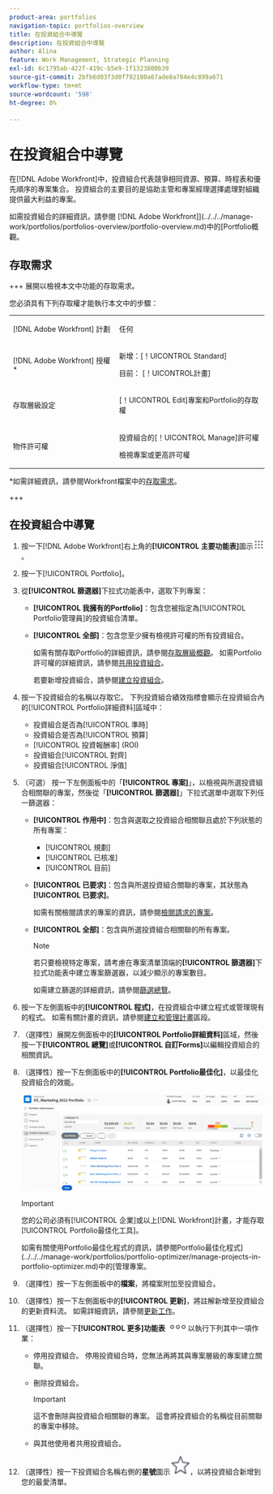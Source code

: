 ```yaml
---
product-area: portfolios
navigation-topic: portfolios-overview
title: 在投資組合中導覽
description: 在投資組合中導覽
author: Alina
feature: Work Management, Strategic Planning
exl-id: 6c1795ab-422f-419c-b5e9-1f1323800b39
source-git-commit: 2bfb6d03f3d0f792180a67ade8a704e4c899a671
workflow-type: tm+mt
source-wordcount: '598'
ht-degree: 0%

---
```


# 在投資組合中導覽

<!--
<p data-mc-conditions="QuicksilverOrClassic.Draft mode">(NOTE: This article will need to be further revised and maybe merged into Understanding Portfolios?! (other?!).)</p>
-->

在[!DNL Adobe Workfront]中，投資組合代表競爭相同資源、預算、時程表和優先順序的專案集合。 投資組合的主要目的是協助主管和專案經理選擇處理對組織提供最大利益的專案。

如需投資組合的詳細資訊，請參閱 [!DNL Adobe Workfront]](../../../manage-work/portfolios/portfolios-overview/portfolio-overview.md)中的[Portfolio概觀。

## 存取需求


+++ 展開以檢視本文中功能的存取需求。

您必須具有下列存取權才能執行本文中的步驟：

<table style="table-layout:auto"> 
 <col> 
 <col> 
 <tbody> 
  <tr> 
   <td role="rowheader">[!DNL Adobe Workfront] 計劃</td> 
   <td> <p>任何 </p> </td> 
  </tr> 
  <tr> 
   <td role="rowheader">[!DNL Adobe Workfront] 授權*</td> 
   <td> <p>新增：[！UICONTROL Standard] </p>
   <p>目前： [！UICONTROL計畫] </p> </td> 
  </tr> 
  <tr> 
   <td role="rowheader">存取層級設定</td> 
   <td> <p>[！UICONTROL Edit]專案和Portfolio的存取權</p>  </td> 
  </tr> 
  <tr> 
   <td role="rowheader">物件許可權</td> 
   <td> <p>投資組合的[！UICONTROL Manage]許可權</p> <p>檢視專案或更高許可權</p>  </td> 
  </tr> 
 </tbody> 
</table>

*如需詳細資訊，請參閱Workfront檔案中的[存取需求](/help/quicksilver/administration-and-setup/add-users/access-levels-and-object-permissions/access-level-requirements-in-documentation.md)。

+++

## 在投資組合中導覽

1. 按一下[!DNL Adobe Workfront]右上角的&#x200B;**[!UICONTROL 主要功能表]**&#x200B;圖示![](assets/main-menu-icon.png)。

1. 按一下[!UICONTROL Portfolio]。
1. 從&#x200B;**[!UICONTROL 篩選器]**&#x200B;下拉式功能表中，選取下列專案：

   * **[!UICONTROL 我擁有的Portfolio]**：包含您被指定為[!UICONTROL Portfolio管理員]的投資組合清單。
   * **[!UICONTROL 全部]**：包含您至少擁有檢視許可權的所有投資組合。

     如需有關存取Portfolio的詳細資訊，請參閱[存取層級概觀](../../../administration-and-setup/add-users/access-levels-and-object-permissions/access-levels-overview.md)。
如需Portfolio許可權的詳細資訊，請參閱[共用投資組合](../../../workfront-basics/grant-and-request-access-to-objects/share-a-portfolio.md)。

     若要新增投資組合，請參閱[建立投資組合](../../../manage-work/portfolios/create-and-manage-portfolios/create-portfolios.md)。

1. 按一下投資組合的名稱以存取它。
下列投資組合績效指標會顯示在投資組合內的[!UICONTROL Portfolio詳細資料]區域中：

   * 投資組合是否為[!UICONTROL 準時]
   * 投資組合是否為[!UICONTROL 預算]
   * [!UICONTROL 投資報酬率] (ROI)
   * 投資組合[!UICONTROL 對齊]
   * 投資組合[!UICONTROL 淨值]

1. （可選）   按一下左側面板中的「**[!UICONTROL 專案]**」，以檢視與所選投資組合相關聯的專案，然後從「**[!UICONTROL 篩選器]**」下拉式選單中選取下列任一篩選器：

   * **[!UICONTROL 作用中]**：包含與選取之投資組合相關聯且處於下列狀態的所有專案：

      * [!UICONTROL 規劃]
      * [!UICONTROL 已核准]
      * [!UICONTROL 目前]
   * **[!UICONTROL 已要求]**：包含與所選投資組合關聯的專案，其狀態為&#x200B;**[!UICONTROL 已要求]**。

     如需有關檢閱請求的專案的資訊，請參閱[檢閱請求的專案](../../../manage-work/portfolios/create-and-manage-portfolios/review-requested-projects.md)。

   * **[!UICONTROL 全部]**：包含與所選投資組合相關聯的所有專案。

     >[!NOTE]
     >
     >若只要檢視特定專案，請考慮在專案清單頂端的&#x200B;**[!UICONTROL 篩選器]**&#x200B;下拉式功能表中建立專案篩選器，以減少顯示的專案數目。

     如需建立篩選的詳細資訊，請參閱[篩選總覽](../../../reports-and-dashboards/reports/reporting-elements/filters-overview.md)。


1. 按一下左側面板中的&#x200B;**[!UICONTROL 程式]**，在投資組合中建立程式或管理現有的程式。
如需有關計畫的資訊，請參閱[建立和管理計畫](../../../manage-work/portfolios/create-and-manage-programs/create-and-manage-programs.md)區段。

1. （選擇性）展開左側面板中的&#x200B;**[!UICONTROL Portfolio詳細資料]**&#x200B;區域，然後按一下&#x200B;**[!UICONTROL 總覽]**&#x200B;或&#x200B;**[!UICONTROL 自訂Forms]**&#x200B;以編輯投資組合的相關資訊。

1. （選擇性）按一下左側面板中的&#x200B;**[!UICONTROL Portfolio最佳化]**，以最佳化投資組合的效能。

   ![](assets/portfolio-optimizer-with-projects-nwe-350x89.png)

   >[!IMPORTANT]
   >
   >您的公司必須有[!UICONTROL 企業]或以上[!DNL Workfront]計畫，才能存取[!UICONTROL Portfolio最佳化工具]。

   如需有關使用Portfolio最佳化程式的資訊，請參閱Portfolio最佳化程式](../../../manage-work/portfolios/portfolio-optimizer/manage-projects-in-portfolio-optimizer.md)中的[管理專案。

1. （選擇性）按一下左側面板中的&#x200B;**檔案**，將檔案附加至投資組合。
1. （選擇性）按一下左側面板中的&#x200B;**[!UICONTROL 更新]**，將註解新增至投資組合的更新資料流。 如需詳細資訊，請參閱[更新工作](../../../workfront-basics/updating-work-items-and-viewing-updates/update-work.md)。
1. （選擇性）按一下&#x200B;**[!UICONTROL 更多]功能表** ![](assets/qs-more-icon-on-an-object.png)以執行下列其中一項作業：

   * 停用投資組合。 停用投資組合時，您無法再將其與專案層級的專案建立關聯。
   * 刪除投資組合。

     >[!IMPORTANT]
     >
     >這不會刪除與投資組合相關聯的專案。 這會將投資組合的名稱從目前關聯的專案中移除。

   * 與其他使用者共用投資組合。

1. （選擇性）按一下投資組合名稱右側的&#x200B;**星號**&#x200B;圖示![](assets/qs-star-icon-favorites-39x38.png)，以將投資組合新增到您的最愛清單。
